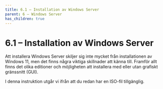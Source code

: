 ```yaml
---
title: 6.1 – Installation av Windows Server
parent: 6 – Windows Server
has_children: true
---
```

# 6.1 – Installation av Windows Server

Att installera Windows Server skiljer sig inte mycket från installationen av Windows 11, men det finns några viktiga skillnader att känna till. Framför allt finns det olika editioner och möjligheten att installera med eller utan grafiskt gränssnitt (GUI).

I denna instruktion utgår vi ifrån att du redan har en ISO-fil tillgänglig.

